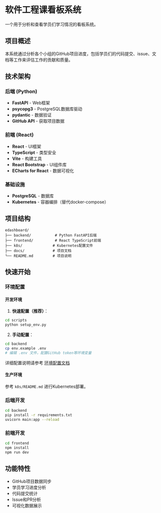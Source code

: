 # 软件工程课看板系统

一个用于分析和查看学员们学习情况的看板系统。

## 项目概述

本系统通过分析各个小组的GitHub项目进度，包括学员们的代码提交、issue、文档等工作来评估工作的贡献和质量。

## 技术架构

### 后端 (Python)
- **FastAPI** - Web框架
- **psycopg3** - PostgreSQL数据库驱动
- **pydantic** - 数据验证
- **GitHub API** - 获取项目数据

### 前端 (React)
- **React** - UI框架
- **TypeScript** - 类型安全
- **Vite** - 构建工具
- **React Bootstrap** - UI组件库
- **ECharts for React** - 数据可视化

### 基础设施
- **PostgreSQL** - 数据库
- **Kubernetes** - 容器编排（替代docker-compose）

## 项目结构

```
edashboard/
├── backend/           # Python FastAPI后端
├── frontend/          # React TypeScript前端
├── k8s/              # Kubernetes配置文件
├── docs/             # 项目文档
└── README.md         # 项目说明
```

## 快速开始

### 环境配置

#### 开发环境
1. **快速配置（推荐）**：
```bash
cd scripts
python setup_env.py
```

2. **手动配置**：
```bash
cd backend
cp env.example .env
# 编辑 .env 文件，配置GitHub token等环境变量
```

详细配置说明请参考 [环境配置文档](docs/environment-setup.md)

#### 生产环境
参考 `k8s/README.md` 进行Kubernetes部署。

### 后端开发
```bash
cd backend
pip install -r requirements.txt
uvicorn main:app --reload
```

### 前端开发
```bash
cd frontend
npm install
npm run dev
```

## 功能特性

- GitHub项目数据同步
- 学员学习进度分析
- 代码提交统计
- Issue和PR分析
- 可视化数据展示 
